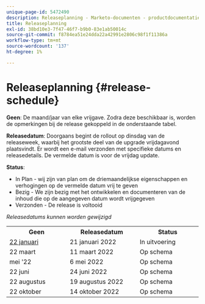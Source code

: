 ```yaml
---
unique-page-id: 5472490
description: Releaseplanning - Marketo-documenten - productdocumentatie
title: Releaseplanning
exl-id: 38bd10e3-7f47-46f7-b9b0-83e1ab50014c
source-git-commit: f8784ea51e24dda22a42991e2806c98f1f11386a
workflow-type: tm+mt
source-wordcount: '137'
ht-degree: 1%

---
```


# Releaseplanning {#release-schedule}

**Geen**: De maand/jaar van elke vrijgave. Zodra deze beschikbaar is, worden de opmerkingen bij de release gekoppeld in de onderstaande tabel.

**Releasedatum**: Doorgaans begint de rollout op dinsdag van de releaseweek, waarbij het grootste deel van de upgrade vrijdagavond plaatsvindt. Er wordt een e-mail verzonden met specifieke datums en releasedetails. De vermelde datum is voor de vrijdag update.

**Status**:

* In Plan - wij zijn van plan om de driemaandelijkse eigenschappen en verhogingen op de vermelde datum vrij te geven
* Bezig - We zijn bezig met het ontwikkelen en documenteren van de inhoud die op de aangegeven datum wordt vrijgegeven
* Verzonden - De release is voltooid

_Releasedatums kunnen worden gewijzigd_

<table> 
 <colgroup> 
  <col> 
  <col> 
  <col> 
 </colgroup>
 <tbody> 
  <tr> 
   <th width="250px">Geen</th>
   <th width="250px">Releasedatum</th>
   <th width="250px">Status</th>
  </tr>
  <tr> 
   <td><a href="/help/marketo/release-notes/current.md">22 januari</a></td>
   <td>21 januari 2022</td>
   <td>In uitvoering</td>
  </tr>
  <tr> 
   <td>22 maart</td>
   <td>11 maart 2022</td>
   <td>Op schema</td>
  </tr>
  <tr> 
   <td>mei '22</td>
   <td>6 mei 2022</td>
   <td>Op schema</td>
  </tr>
  <tr> 
   <td>22 juni</td>
   <td>24 juni 2022</td>
   <td>Op schema</td>
  </tr>
  <tr> 
   <td>22 augustus</td>
   <td>19 augustus 2022</td>
   <td>Op schema</td>
  </tr>
  <tr>
   <td>22 oktober</td>
   <td>14 oktober 2022</td>
   <td>Op schema</td>
  </tr>
 </tbody>
</table>
